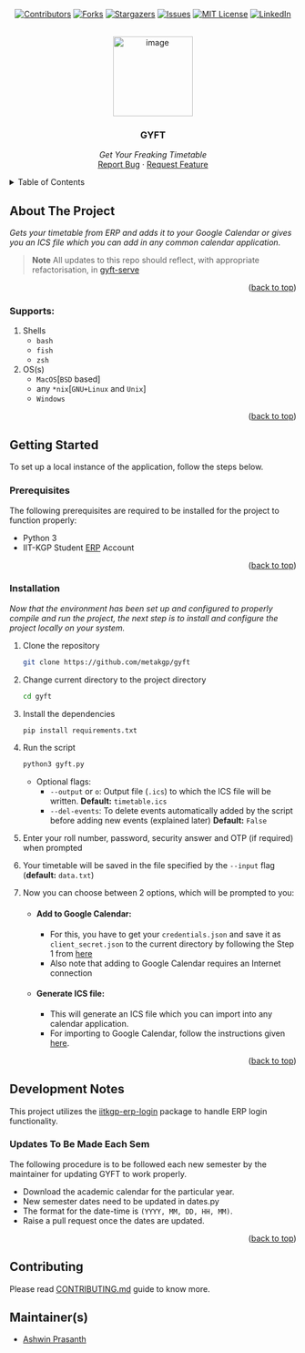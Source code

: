 <div id="top"></div>

<!-- PROJECT SHIELDS -->
<!-- https://www.markdownguide.org/basic-syntax/#reference-style-links-->
<div align="center">

[![Contributors][contributors-shield]][contributors-url]
[![Forks][forks-shield]][forks-url]
[![Stargazers][stars-shield]][stars-url]
[![Issues][issues-shield]][issues-url]
[![MIT License][license-shield]][license-url]
[![LinkedIn][linkedin-shield]][linkedin-url]

</div>

<!-- PROJECT LOGO -->
<br />
<!-- UPDATE -->
<div align="center">
  <a href="https://github.com/metakgp/gyft">
    <img width="140" alt="image" src="https://user-images.githubusercontent.com/86282911/206632284-cb260f57-c612-4ab5-b92b-2172c341ab23.png">
  </a>

  <h3 align="center">GYFT</h3>

  <p align="center">
  <!-- UPDATE -->
    <i>Get Your Freaking Timetable</i>
    <!-- <br /> -->
    <!-- <a href="https://github.com/proffapt/PROJECT_NAME"><strong>Explore the docs »</strong></a> -->
    <!-- <br /> -->
    <br />
    <a href="https://github.com/metakgp/gyft/issues">Report Bug</a>
    ·
    <a href="https://github.com/metakgp/gyft/issues">Request Feature</a>
  </p>
</div>


<!-- TABLE OF CONTENTS -->
<details>
<summary>Table of Contents</summary>

- [About The Project](#about-the-project)
  - [Supports](#supports)
- [Getting Started](#getting-started)
  - [Prerequisites](#prerequisites)
  - [Installation](#installation)
- [Usage](#usage)
- [Development Notes](#development-notes)
- [Contributing](#contributing)
- [Maintainer(s)](#maintainers)
<!-- - [Contact](#contact) -->
<!-- - [Acknowledgements](#acknowledgments) -->
<!-- - [Additional documentation](#additional-documentation) -->

</details>


<!-- ABOUT THE PROJECT -->
## About The Project
<!-- UPDATE -->
<!-- <div align="center">
  <a href="https://github.com/proffapt/PROJECT_NAME">
    <img width="80%" alt="image" src="https://user-images.githubusercontent.com/86282911/206632547-a3b34b47-e7ae-4186-a1e6-ecda7ddb38e6.png">
  </a>
</div> -->

_Gets your timetable from ERP and adds it to your Google Calendar or gives you an ICS file which you can add in any common calendar application._

> **Note** All updates to this repo should reflect, with appropriate refactorisation, in [gyft-serve](https://github.com/metakgp/gyft-serve/)

<p align="right">(<a href="#top">back to top</a>)</p>

<div id="supports"></div>

### Supports:
1. Shells
    * `bash`
    * `fish`
    * `zsh`
2. OS(s)
    * `MacOS`[`BSD` based]
    * any `*nix`[`GNU+Linux` and `Unix`]
    * `Windows`

<p align="right">(<a href="#top">back to top</a>)</p>

<!-- GETTING STARTED -->
## Getting Started

To set up a local instance of the application, follow the steps below.

### Prerequisites
<!-- UPDATE -->
The following prerequisites are required to be installed for the project to function properly:
* Python 3
* IIT-KGP Student [ERP](https://erp.iitkgp.ac.in) Account

<p align="right">(<a href="#top">back to top</a>)</p>

### Installation

_Now that the environment has been set up and configured to properly compile and run the project, the next step is to install and configure the project locally on your system._
<!-- UPDATE -->
1. Clone the repository
   ```sh
   git clone https://github.com/metakgp/gyft
   ```
2. Change current directory to the project directory
   ```sh
   cd gyft
   ```
3. Install the dependencies
   ```sh
   pip install requirements.txt
   ```
4. Run the script
   ```sh
   python3 gyft.py
   ```
    - Optional flags: 
    	- `--output` or `o`: Output file (`.ics`) to which the ICS file will be written. **Default:** `timetable.ics`
    	- `--del-events`: To delete events automatically added by the script before adding new events (explained later) **Default:** `False` 

4. Enter your roll number, password, security answer and OTP (if required) when prompted
5. Your timetable will be saved in the file specified by the `--input` flag (**default:** `data.txt`)
6. Now you can choose between 2 options, which will be prompted to you:
   - #### Add to Google Calendar:
     - For this, you have to get your `credentials.json` and save it as `client_secret.json` to the current directory by following the Step 1 from [here](https://developers.google.com/google-apps/calendar/quickstart/python#step_1_turn_on_the_api_name)
     - Also note that adding to Google Calendar requires an Internet connection
  
   - #### Generate ICS file:
     - This will generate an ICS file which you can import into any calendar application.
     - For importing to Google Calendar, follow the instructions given [here](https://support.google.com/calendar/answer/37118?hl=en).

<!-- <p align="right">(<a href="#top">back to top</a>)</p> -->


<!-- USAGE EXAMPLES -->
<!-- ## Usage -->
<!-- UPDATE -->
<!-- <div align="center">
  <a href="https://github.com/proffapt/PROJECT_NAME">
    <img width="80%" alt="image" src="https://user-images.githubusercontent.com/86282911/206632640-40dc440e-5ef3-4893-be48-618f2bd85f37.png">
  </a>
</div> -->

<p align="right">(<a href="#top">back to top</a>)</p>

## Development Notes 
This project utilizes the [iitkgp-erp-login](https://github.com/proffapt/iitkgp-erp-login-pypi/) package to handle ERP login functionality.

### Updates To Be Made Each Sem
The following procedure is to be followed each new semester by the maintainer for updating GYFT to work properly.

- Download the academic calendar for the particular year.
- New semester dates need to be updated in dates.py
- The format for the date-time is `(YYYY, MM, DD, HH, MM)`.
- Raise a pull request once the dates are updated.

<p align="right">(<a href="#top">back to top</a>)</p>

## Contributing

Please read [CONTRIBUTING.md](https://github.com/metakgp/gyft/blob/master/CONTRIBUTING.md) guide to know more.

## Maintainer(s)

- [Ashwin Prasanth](https://github.com/ashwinpra)
<!-- CONTACT -->
<!-- ## Contact -->

<!-- <p> -->
<!-- 📫 Arpit Bhardwaj ( aka proffapt ) - -->
<!-- <a href="https://twitter.com/proffapt">
  <img align="center" alt="proffapt's Twitter " width="22px" src="https://raw.githubusercontent.com/edent/SuperTinyIcons/master/images/svg/twitter.svg" />
</a>
<a href="https://t.me/proffapt">
  <img align="center" alt="proffapt's Telegram" width="22px" src="https://raw.githubusercontent.com/edent/SuperTinyIcons/master/images/svg/telegram.svg" />
</a>
<a href="https://www.linkedin.com/in/proffapt/">
  <img align="center" alt="proffapt's LinkedIn" width="22px" src="https://raw.githubusercontent.com/edent/SuperTinyIcons/master/images/svg/linkedin.svg" />
</a>
<a href="mailto:proffapt@pm.me">
  <img align="center" alt="proffapt's mail" width="22px" src="https://raw.githubusercontent.com/edent/SuperTinyIcons/master/images/svg/mail.svg" />
</a>
<a href="https://cybernity.group">
  <img align="center" alt="proffapt's forum for cybernity" width="22px" src="https://cybernity.group/uploads/default/original/1X/a8338f86bbbedd39701c85d5f32cf3d817c04c27.png" />
</a>
</p>

<p align="right">(<a href="#top">back to top</a>)</p> -->


<!-- ACKNOWLEDGMENTS -->
<!-- ## Acknowledgments

* [Choose an Open Source License](https://choosealicense.com)
* [Img Shields](https://shields.io)
<!-- UPDATE -->
<!-- 
<p align="right">(<a href="#top">back to top</a>)</p> -->

<!-- ## Additional documentation

  - [Changelogs](/.github/CHANGELOG.md)
  - [License](/LICENSE.txt)
  - [Security Policy](/.github/SECURITY.md)
  - [Code of Conduct](/.github/CODE_OF_CONDUCT.md)
  - [Contribution Guidelines](/.github/CONTRIBUTING.md)

<p align="right">(<a href="#top">back to top</a>)</p> -->

<!-- MARKDOWN LINKS & IMAGES -->

[contributors-shield]: https://img.shields.io/github/contributors/metakgp/gyft.svg?style=flat
[contributors-url]: https://github.com/metakgp/gyft/graphs/contributors
[forks-shield]: https://img.shields.io/github/forks/metakgp/gyft.svg?style=flat
[forks-url]: https://github.com/metakgp/gyft/network/members
[stars-shield]: https://img.shields.io/github/stars/metakgp/gyft.svg?style=flat
[stars-url]: https://github.com/metakgp/gyft/stargazers
[issues-shield]: https://img.shields.io/github/issues/metakgp/gyft.svg?style=flat
[issues-url]: https://github.com/metakgp/gyft/issues
[license-shield]: https://img.shields.io/github/license/metakgp/gyft.svg?style=flat
[license-url]: https://github.com/metakgp/gyft/blob/master/LICENSE.txt
[linkedin-shield]: https://img.shields.io/badge/-LinkedIn-black.svg?style=flat&logo=linkedin&colorB=555
[linkedin-url]: https://linkedin.com/in/proffapt
